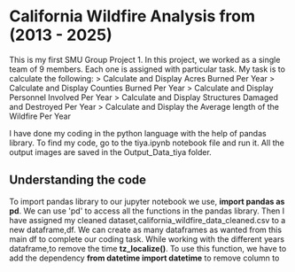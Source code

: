 # California Wildfire Analysis from (2013 - 2025)

This is my first SMU Group Project 1. In this project, we worked as a single team of 9 members. Each one is assigned with particular task. My task is to calculate the following:
              > Calculate and Display Acres Burned Per Year
              > Calculate and Display Counties Burned Per Year
              > Calculate and Display Personnel Involved Per Year
              > Calculate and Display Structures Damaged and Destroyed Per Year
              > Calculate and Display the Average length of the Wildfire Per Year

I have done my coding in the python language with the help of pandas library. To find my code, go to the tiya.ipynb notebook file and run it. All the output images are saved in the Output_Data_tiya folder. 

## Understanding the code
To import pandas library to our jupyter notebook we use, **import pandas as pd**. We can use 'pd' to access all the functions in the pandas library. Then I have assigned my cleaned dataset,california_wildfire_data_cleaned.csv to a new dataframe,df. We can create as many dataframes as wanted from this main df to complete our coding task.
While working with the different years dataframe,to remove the time **tz_localize()**. To use this function, we have to add the dependency **from datetime import datetime** to remove column to 
